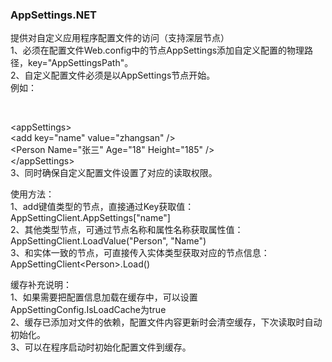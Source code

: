 ### AppSettings.NET

提供对自定义应用程序配置文件的访问（支持深层节点）<br />
1、必须在配置文件Web.config中的节点AppSettings添加自定义配置的物理路径，key="AppSettingsPath"。<br />
2、自定义配置文件必须是以AppSettings节点开始。<br />
例如：<br />
<?xml version="1.0"?><br />
\<appSettings\><br />
	\<add key="name" value="zhangsan" /><br />
	\<Person Name="张三" Age="18" Height="185" /><br />
\</appSettings><br />
3、同时确保自定义配置文件设置了对应的读取权限。<br />

使用方法：<br />
1、add键值类型的节点，直接通过Key获取值：AppSettingClient.AppSettings["name"]<br />
2、其他类型节点，可通过节点名称和属性名称获取属性值：AppSettingClient.LoadValue("Person", "Name")<br />
3、和实体一致的节点，可直接传入实体类型获取对应的节点信息：AppSettingClient\<Person>.Load()<br />

缓存补充说明：<br />
1、如果需要把配置信息加载在缓存中，可以设置AppSettingConfig.IsLoadCache为true <br />
2、缓存已添加对文件的依赖，配置文件内容更新时会清空缓存，下次读取时自动初始化。<br />
3、可以在程序启动时初始化配置文件到缓存。<br />
